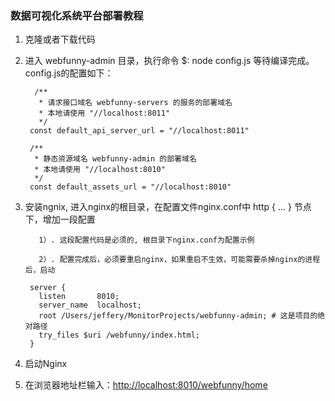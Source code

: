 ### 数据可视化系统平台部署教程

1. 克隆或者下载代码

2. 进入 webfunny-admin 目录，执行命令 $: node config.js  等待编译完成。 config.js的配置如下：
         
         /**
          * 请求接口域名 webfunny-servers 的服务的部署域名
          * 本地请使用 "//localhost:8011"
          */
        const default_api_server_url = "//localhost:8011"

        /**
         * 静态资源域名 webfunny-admin 的部署域名
         * 本地请使用 "//localhost:8010"
         */
        const default_assets_url = "//localhost:8010"

3. 安装ngnix, 进入nginx的根目录，在配置文件nginx.conf中 http { ... } 节点下，增加一段配置 

          1）. 这段配置代码是必须的, 根目录下nginx.conf为配置示例
  
          2）. 配置完成后，必须要重启nginx，如果重启不生效，可能需要杀掉nginx的进程后，启动

        server {
          listen       8010;
          server_name  localhost;
          root /Users/jeffery/MonitorProjects/webfunny-admin; # 这是项目的绝对路径
          try_files $uri /webfunny/index.html;
        }
    
4. 启动Nginx

5. 在浏览器地址栏输入：[http://localhost:8010/webfunny/home](http://localhost:8010/webfunny/home)
